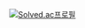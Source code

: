 [![Solved.ac프로필](http://mazassumnida.wtf/api/generate_badge?boj=dnjsdud8185)](https://solved.ac/dnjsdud8185)
